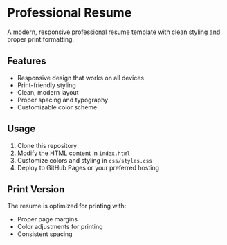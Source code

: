 # Professional Resume

A modern, responsive professional resume template with clean styling and proper print formatting.

## Features

- Responsive design that works on all devices
- Print-friendly styling
- Clean, modern layout
- Proper spacing and typography
- Customizable color scheme

## Usage

1. Clone this repository
2. Modify the HTML content in `index.html`
3. Customize colors and styling in `css/styles.css`
4. Deploy to GitHub Pages or your preferred hosting

## Print Version

The resume is optimized for printing with:
- Proper page margins
- Color adjustments for printing
- Consistent spacing